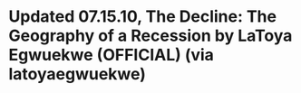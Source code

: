 <!--
id: 933058300
link: http://tumblr.atmos.org/post/933058300/updated-07-15-10-the-decline-the-geography-of-a
slug: updated-07-15-10-the-decline-the-geography-of-a
date: Tue Aug 10 2010 12:09:02 GMT-0700 (PDT)
publish: 2010-08-010
tags: 
title: Updated 07.15.10, The Decline: The Geography of a Recession by LaToya Egwuekwe (OFFICIAL) (via latoyaegwuekwe)
-->


Updated 07.15.10, The Decline: The Geography of a Recession by LaToya Egwuekwe (OFFICIAL) (via latoyaegwuekwe)
==============================================================================================================



